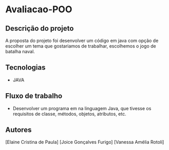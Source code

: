 # Avaliacao-POO

## Descrição do projeto
A proposta do projeto foi desenvolver um código em java com opção de escolher um tema que gostariamos de trabalhar, escolhemos o jogo de batalha naval.

## Tecnologias 
- JAVA


## Fluxo de trabalho
 - Desenvolver um programa em na linguagem Java, que tivesse os requisitos de classe, métodos, objetos, atributos, etc.
 
## Autores
[Elaine Cristina de Paula]
[Joice Gonçalves Furigo]
[Vanessa Amélia Rotoli]
